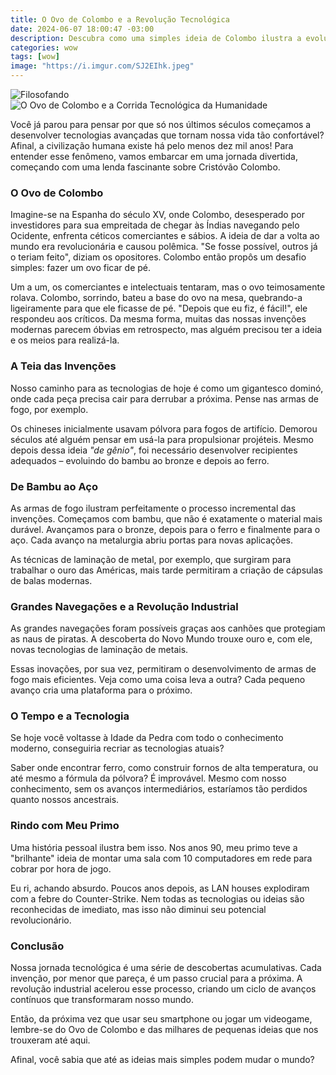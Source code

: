 ```yaml
---
title: O Ovo de Colombo e a Revolução Tecnológica
date: 2024-06-07 18:00:47 -03:00
description: Descubra como uma simples ideia de Colombo ilustra a evolução das tecnologias que transformaram nossa vida ao longo dos séculos.
categories: wow
tags: [wow]
image: "https://i.imgur.com/SJ2EIhk.jpeg"
---
```


![Filosofando](https://cdn.jsdelivr.net/gh/geanramos/files/img/filosofando.png)
![O Ovo de Colombo e a Corrida Tecnológica da Humanidade](https://i.imgur.com/SJ2EIhk.jpeg)

Você já parou para pensar por que só nos últimos séculos começamos a desenvolver tecnologias avançadas que tornam nossa vida tão confortável? Afinal, a civilização humana existe há pelo menos dez mil anos! Para entender esse fenômeno, vamos embarcar em uma jornada divertida, começando com uma lenda fascinante sobre Cristóvão Colombo.

### O Ovo de Colombo

Imagine-se na Espanha do século XV, onde Colombo, desesperado por investidores para sua empreitada de chegar às Índias navegando pelo Ocidente, enfrenta céticos comerciantes e sábios. A ideia de dar a volta ao mundo era revolucionária e causou polêmica. "Se fosse possível, outros já o teriam feito", diziam os opositores. Colombo então propôs um desafio simples: fazer um ovo ficar de pé.

Um a um, os comerciantes e intelectuais tentaram, mas o ovo teimosamente rolava. Colombo, sorrindo, bateu a base do ovo na mesa, quebrando-a ligeiramente para que ele ficasse de pé. "Depois que eu fiz, é fácil!", ele respondeu aos críticos. Da mesma forma, muitas das nossas invenções modernas parecem óbvias em retrospecto, mas alguém precisou ter a ideia e os meios para realizá-la.

### A Teia das Invenções

Nosso caminho para as tecnologias de hoje é como um gigantesco dominó, onde cada peça precisa cair para derrubar a próxima. Pense nas armas de fogo, por exemplo. 

Os chineses inicialmente usavam pólvora para fogos de artifício. Demorou séculos até alguém pensar em usá-la para propulsionar projéteis. Mesmo depois dessa ideia *"de gênio"*, foi necessário desenvolver recipientes adequados – evoluindo do bambu ao bronze e depois ao ferro.

### De Bambu ao Aço

As armas de fogo ilustram perfeitamente o processo incremental das invenções. Começamos com bambu, que não é exatamente o material mais durável. Avançamos para o bronze, depois para o ferro e finalmente para o aço. Cada avanço na metalurgia abriu portas para novas aplicações. 

As técnicas de laminação de metal, por exemplo, que surgiram para trabalhar o ouro das Américas, mais tarde permitiram a criação de cápsulas de balas modernas.

### Grandes Navegações e a Revolução Industrial

As grandes navegações foram possíveis graças aos canhões que protegiam as naus de piratas. A descoberta do Novo Mundo trouxe ouro e, com ele, novas tecnologias de laminação de metais. 

Essas inovações, por sua vez, permitiram o desenvolvimento de armas de fogo mais eficientes. Veja como uma coisa leva a outra? Cada pequeno avanço cria uma plataforma para o próximo.

### O Tempo e a Tecnologia

Se hoje você voltasse à Idade da Pedra com todo o conhecimento moderno, conseguiria recriar as tecnologias atuais? 

Saber onde encontrar ferro, como construir fornos de alta temperatura, ou até mesmo a fórmula da pólvora? 
É improvável. Mesmo com nosso conhecimento, sem os avanços intermediários, estaríamos tão perdidos quanto nossos ancestrais.

### Rindo com Meu Primo

Uma história pessoal ilustra bem isso. Nos anos 90, meu primo teve a "brilhante" ideia de montar uma sala com 10 computadores em rede para cobrar por hora de jogo. 

Eu ri, achando absurdo. Poucos anos depois, as LAN houses explodiram com a febre do Counter-Strike. Nem todas as tecnologias ou ideias são reconhecidas de imediato, mas isso não diminui seu potencial revolucionário.

### Conclusão

Nossa jornada tecnológica é uma série de descobertas acumulativas. 
Cada invenção, por menor que pareça, é um passo crucial para a próxima. 
A revolução industrial acelerou esse processo, criando um ciclo de avanços contínuos que transformaram nosso mundo. 

Então, da próxima vez que usar seu smartphone ou jogar um videogame, lembre-se do Ovo de Colombo e das milhares de pequenas ideias que nos trouxeram até aqui. 

Afinal, você sabia que até as ideias mais simples podem mudar o mundo?